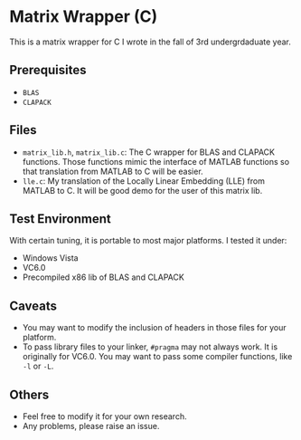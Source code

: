 # Matrix Wrapper (C)

This is a matrix wrapper for C I wrote in the fall of 3rd undergrdaduate year. 

## Prerequisites

   * `BLAS`
   * `CLAPACK`

## Files

   * `matrix_lib.h`, `matrix_lib.c`: 
   The C wrapper for BLAS and CLAPACK functions. 
   Those functions mimic the interface of MATLAB functions
   so that translation from MATLAB to C will be easier. 
   * `lle.c`: 
   My translation of the Locally Linear Embedding (LLE) from MATLAB to C. 
   It will be good demo for the user of this matrix lib. 

## Test Environment

With certain tuning, it is portable to most major platforms. 
I tested it under:

   * Windows Vista
   * VC6.0
   * Precompiled x86 lib of BLAS and CLAPACK

## Caveats

   * You may want to modify the inclusion of headers in those files for your platform. 
   * To pass library files to your linker, `#pragma` may not always work. 
   It is originally for VC6.0. 
   You may want to pass some compiler functions, like `-l` or `-L`.

## Others 

   * Feel free to modify it for your own research. 
   * Any problems, please raise an issue. 

